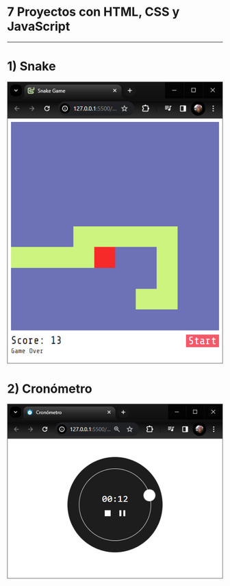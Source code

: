 # 7 Proyectos con HTML, CSS y JavaScript
---

# 1) Snake
![Snake Game](<01 Snake/screenshot.png>)

# 2) Cronómetro
![Cronómetro](<02 Cronometro/screenshot.png>)